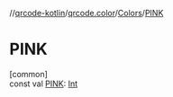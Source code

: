 //[qrcode-kotlin](../../../index.md)/[qrcode.color](../index.md)/[Colors](index.md)/[PINK](-p-i-n-k.md)

# PINK

[common]\
const val [PINK](-p-i-n-k.md): [Int](https://kotlinlang.org/api/latest/jvm/stdlib/kotlin-stdlib/kotlin/-int/index.html)
